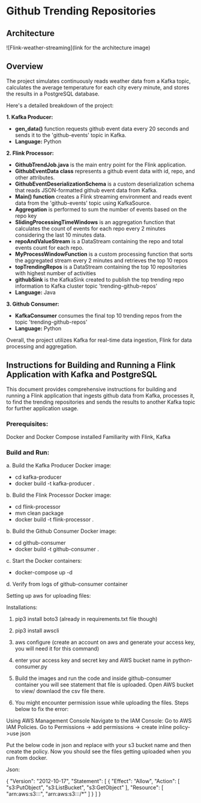 # Github Trending Repositories

## Architecture

![Flink-weather-streaming](link for the architecture image)

## Overview

The project simulates continuously reads weather data from a Kafka topic, calculates the average temperature for each city every minute, and stores the results in a PostgreSQL database.

Here's a detailed breakdown of the project:

**1. Kafka Producer:**

* **gen_data()** function requests github event data every 20 seconds and sends it to the 'github-events' topic in Kafka.
* **Language:** Python

**2. Flink Processor:**

* **GithubTrendJob.java** is the main entry point for the Flink application.
* **GithubEventData class** represents a github event data with id, repo, and other attributes.
* **GithubEventDeserializationSchema** is a custom deserialization schema that reads JSON-formatted github event data from Kafka.
* **Main() function** creates a Flink streaming environment and reads event data from the 'github-events' topic using KafkaSource.
* **Aggregation** is performed to sum the number of events based on the repo key
* **SlidingProcessingTimeWindows** is an aggregation function that calculates the count of events for each repo every 2 minutes considering the last 10 minutes data.
* **repoAndValueStream** is a DataStream containing the repo and total events count for each repo.
* **MyProcessWindowFunction** is a custom processing function that sorts the aggregated stream every 2 minutes and retrieves the top 10 repos
* **topTrendingRepos** is a DataStream containing the top 10 repositories with highest number of activities
* **githubSink** is the KafkaSink created to publish the top trending repo information to Kafka cluster topic 'trending-github-repos'
* **Language:** Java

**3. Github Consumer:**

* **KafkaConsumer** consumes the final top 10 trending repos from the topic 'trending-github-repos' 
* **Language:** Python

Overall, the project utilizes Kafka for real-time data ingestion, Flink for data processing and aggregation.

## Instructions for Building and Running a Flink Application with Kafka and PostgreSQL

This document provides comprehensive instructions for building and running a Flink application that ingests github data from Kafka, processes it, to find the trending repositories and sends the results to another Kafka topic for further application usage.

### Prerequisites:

Docker and Docker Compose installed
Familiarity with Flink, Kafka

### Build and Run:

a. Build the Kafka Producer Docker image:
* cd kafka-producer 
* docker build -t kafka-producer .

b. Build the Flink Processor Docker image:
* cd flink-processor
* mvn clean package
* docker build -t flink-processor .

b. Build the Github Consumer Docker image:
* cd github-consumer
* docker build -t github-consumer .

c. Start the Docker containers:
* docker-compose up -d

d. Verify from logs of github-consumer container

Setting up aws for uploading files:

Installations: 
1. pip3 install boto3 
(already in requirements.txt file though)
2. pip3 install awscli
3. aws configure 
(create an account on aws and generate your access key, you will need it for this command)
4. enter your access key and secret key and AWS bucket name in python-consumer.py
5. Build the images and run the code and inside github-consumer container you will see statement that file is uploaded. Open AWS bucket to view/ downlaod the csv file there.

6. You might encounter permission issue while uploading the files. Steps below to fix the error:

Using AWS Management Console
Navigate to the IAM Console:
Go to AWS IAM Policies.
Go to Permissions -> add permissions -> create inline policy->use json

Put the below code in json and replace <bucket name> with your s3 bucket name and then create the policy. Now you should see the files getting uploaded when you run from docker.

Json: 

{
    "Version": "2012-10-17",
    "Statement": [
        {
            "Effect": "Allow",
            "Action": [
                "s3:PutObject",
                "s3:ListBucket",
                "s3:GetObject"
            ],
            "Resource": [
                "arn:aws:s3:::<bucket name>",
                "arn:aws:s3:::<bucket name>/*"
            ]
        }
    ]
}







